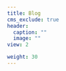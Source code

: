 ```yaml
---
title: Blog
cms_exclude: true
header:
  caption: ""
  image: ""
view: 2

weight: 30
---
```

